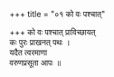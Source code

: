 +++
title = "०१ को वः पश्चात्"

+++
को वः पश्चात् प्राविच्छायत्  
कः पुरः प्राखनत् पथः ।  
यदैत त्वरमाणा  
वरुणप्रसूता आपः ॥